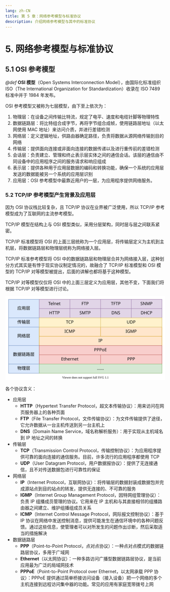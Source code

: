 ```yaml
---
lang: zh-CN
title: 第 5 章：网络参考模型与标准协议
description: 介绍网络参考模型与其中的标准协议
---
```


# 5. 网络参考模型与标准协议

## 5.1 OSI 参考模型

*@def* **OSI 模型**（Open Systems Interconnection Model），由国际化标准组织 ISO（The International Organization for Standardization）收录在 ISO 7489 标准中并于 1984 年发布。

OSI 参考模型又被称为七层模型，由下至上依次为：
1. 物理层：在设备之间传输比特流，规定了电平、速度和电缆针脚等物理特性
2. 数据链路层：将比特组合成字节，再将字节组合成帧，使用链路层地址（以太网使用 MAC 地址）来访问介质，并进行差错检测
3. 网络层：定义逻辑地址，供路由器确定路径，负责将数据从源网络传输到目的网络
4. 传输层：提供面向连接或非面向连接的数据传递以及进行重传前的差错检测
5. 会话层：负责建立、管理和终止表示层实体之间的通信会话。该层的通信由不同设备中的应用程序之间的服务请求和响应组成
6. 表示层：提供各种用于应用层数据的编码和转换功能，确保一个系统的应用层发送的数据能被另一个系统的应用层识别
7. 应用层：OSI 参考模型中最靠近用户的一层，为应用程序提供网络服务。

### 5.2 TCP/IP 参考模型产生背景及应用层

因为 OSI 协议栈比较复杂，且 TCP/IP 协议在业界被广泛使用，所以 TCP/IP 参考模型成为了互联网的主流参考模型。

TCP/IP 模型在结构上与 OSI 模型类似，采用分层架构，同时层与层之间联系紧密。

TCP/IP 标准模型将 OSI 的上面三层统称为一个应用层，将传输层定义为主机到主机层，将数据链路层和物理层统称为网络接入层。

TCP/IP 标准参考模型将 OSI 中的数据链路层和物理层合并为网络接入层，这种划分方式其实是有悖于现实协议制定情况的，故融合了 TCP/IP 标准模型和 OSI 模型的 TCP/IP 对等模型被提出，后面的讲解也都将基于这种模型。

TCP/IP 对等模型仅仅将 OSI 中的上面三层定义为应用层，其他不变，下面我们将根据 TCP/IP 对等模型进行讨论。

![](../images/TCP-IP.svg)

各个协议含义：
- 应用层
    - **HTTP**（Hypertext Transfer Protocol，超文本传输协议）：用来访问在网页服务器上的各种页面
    - **FTP**（File Transfer Protocol，文件传输协议）：为文件传输提供了途径，它允许数据从一台主机传送到另一台主机上
    - **DNS**（Domain Name Service，域名称解析服务）：用于实现从主机域名到 IP 地址之间的转换
- 传输层
    - **TCP**（Transmission Control Protocol，传输控制协议）：为应用程序提供可靠的面向连接的通信服务。目前，许多流行的应用程序都使用 TCP
    - **UDP**（User Datagram Protocol，用户数据报协议）：提供了无连接通信，且不对传送数据包进行可靠性的保证
- 网络层
    - **IP**（Internet Protocol，互联网协议）：将传输层的数据封装成数据包并完成源站点到目的站点的转发，提供无连接的、不可靠的服务
    - **IGMP**（Internet Group Management Protocol，因特网组管理协议）：负责 IP 组播成员管理的协议。它用来在 IP 主机和与其直接相邻的组播路由器之间建立、维护组播组成员关系
    - **ICMP**（Internet Control Message Protocol，网际报文控制协议）：基于 IP 协议在网络中发送控制消息，提供可能发生在通信环境中的各种问题反馈。通过这些信息，使管理者可以对所发生的问题作出诊断，然后采取适当的措施解决
- 数据链路层
    - **PPP**（Point-to-Point Protocol，点对点协议）：一种点对点模式的数据链路层协议，多用于广域网
    - **Ethernet**（以太网协议）：一种多路访问广播型数据链路层协议，是当前应用最为广泛的局域网技术
    - **PPPoE**（Point-to-Point Protocol over Ethernet，以太网承载 PPP 协议）：PPPoE 提供通过简单桥接访问设备（接入设备）把一个网络的多个主机连接到远程访问集中器的功能。常见的应用有家庭宽带拨号上网
